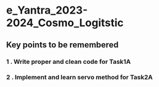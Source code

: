 # e_Yantra_2023-2024_Cosmo_Logitstic
## Key points to be remembered 
### 1 . Write proper and clean code for Task1A 
### 2 . Implement and learn servo method for Task2A
